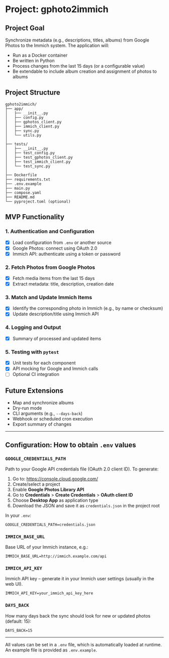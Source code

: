 # Project: gphoto2immich

## Project Goal
Synchronize metadata (e.g., descriptions, titles, albums) from Google Photos to the Immich system. The application will:
- Run as a Docker container
- Be written in Python
- Process changes from the last 15 days (or a configurable value)
- Be extendable to include album creation and assignment of photos to albums

## Project Structure

```
gphoto2immich/
├── app/
│   ├── __init__.py
│   ├── config.py
│   ├── gphotos_client.py
│   ├── immich_client.py
│   ├── sync.py
│   └── utils.py
│
├── tests/
│   ├── __init__.py
│   ├── test_config.py
│   ├── test_gphotos_client.py
│   ├── test_immich_client.py
│   └── test_sync.py
│
├── Dockerfile
├── requirements.txt
├── .env.example
├── main.py
├── compose.yaml
├── README.md
└── pyproject.toml (optional)
```

## MVP Functionality

### 1. Authentication and Configuration
- [x] Load configuration from `.env` or another source
- [x] Google Photos: connect using OAuth 2.0
- [x] Immich API: authenticate using a token or password

### 2. Fetch Photos from Google Photos
- [x] Fetch media items from the last 15 days
- [x] Extract metadata: title, description, creation date

### 3. Match and Update Immich Items
- [x] Identify the corresponding photo in Immich (e.g., by name or checksum)
- [x] Update description/title using Immich API

### 4. Logging and Output
- [x] Summary of processed and updated items

### 5. Testing with `pytest`
- [x] Unit tests for each component
- [x] API mocking for Google and Immich calls
- [ ] Optional CI integration

## Future Extensions
- Map and synchronize albums
- Dry-run mode
- CLI arguments (e.g., `--days-back`)
- Webhook or scheduled cron execution
- Export summary of changes

---

## Configuration: How to obtain `.env` values

### `GOOGLE_CREDENTIALS_PATH`
Path to your Google API credentials file (OAuth 2.0 client ID). To generate:

1. Go to: https://console.cloud.google.com/
2. Create/select a project
3. Enable **Google Photos Library API**
4. Go to **Credentials** > **Create Credentials** > **OAuth client ID**
5. Choose **Desktop App** as application type
6. Download the JSON and save it as `credentials.json` in the project root

In your `.env`:
```
GOOGLE_CREDENTIALS_PATH=credentials.json
```

### `IMMICH_BASE_URL`
Base URL of your Immich instance, e.g.:
```
IMMICH_BASE_URL=http://immich.example.com/api
```

### `IMMICH_API_KEY`
Immich API key – generate it in your Immich user settings (usually in the web UI).
```
IMMICH_API_KEY=your_immich_api_key_here
```

### `DAYS_BACK`
How many days back the sync should look for new or updated photos (default: 15):
```
DAYS_BACK=15
```

---

All values can be set in a `.env` file, which is automatically loaded at runtime.
An example file is provided as `.env.example`.

